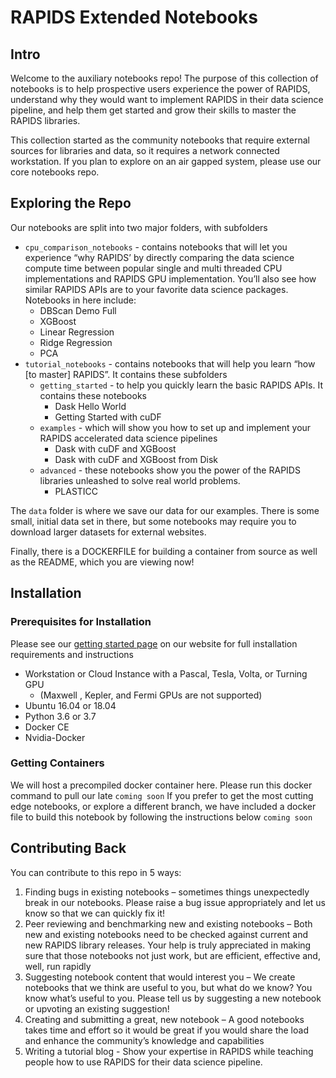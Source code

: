 # RAPIDS Extended Notebooks
## Intro
Welcome to the auxiliary notebooks repo!  The purpose of this collection of notebooks is to help prospective users experience the power of RAPIDS, understand why they would want to implement RAPIDS in their data science pipeline, and help them get started and grow their skills to master the RAPIDS libraries. 

This collection started as the community notebooks that require external sources for libraries and data, so it requires a network connected workstation.  If you plan to explore on an air gapped system, please use our core notebooks repo.  
## Exploring the Repo
Our notebooks are split into two major folders, with subfolders
- `cpu_comparison_notebooks` - contains notebooks that will let you experience “why RAPIDS’ by directly comparing the data science compute time between popular single and multi threaded CPU implementations and RAPIDS GPU implementation.  You’ll also see how similar RAPIDS APIs are to your favorite data science packages. 
Notebooks in here include: 
    - DBScan Demo Full
    - XGBoost
    - Linear Regression
    - Ridge Regression
    - PCA
- `tutorial_notebooks` - contains notebooks that will help you learn “how [to master] RAPIDS”.  It contains these subfolders
    - `getting_started` - to help you quickly learn the basic RAPIDS APIs.  It contains these notebooks
        - Dask Hello World
        - Getting Started with cuDF
    - `examples` - which will show you how to set up and implement your RAPIDS accelerated data science pipelines
        - Dask with cuDF and XGBoost
        - Dask with cuDF and XGBoost from Disk
    - `advanced` - these notebooks show you the power of the RAPIDS libraries unleashed to solve real world problems.  
        - PLASTICC 

The `data` folder is where we save our data for our examples.  There is some small, initial data set in there, but some notebooks may require you to download larger datasets for external websites.

Finally, there is a DOCKERFILE for building a container from source as well as the README, which you are viewing now!

## Installation
### Prerequisites for Installation
Please see our [getting started page](https://rapids.ai/start.html) on our website for full installation requirements and instructions
-	Workstation or Cloud Instance with a Pascal, Tesla, Volta, or Turning GPU 
    - (Maxwell , Kepler, and Fermi GPUs are not supported)
-	Ubuntu 16.04 or 18.04
-	Python 3.6 or 3.7
-	Docker CE
-	Nvidia-Docker

### Getting Containers
We will host a precompiled docker container here.  Please run this docker command to pull our late
`coming soon`
If you prefer to get the most cutting edge notebooks, or explore a different branch, we have included a docker file to build this notebook by following the instructions below
`coming soon`
## Contributing Back
You can contribute to this repo in 5 ways:
1. Finding bugs in existing notebooks – sometimes things unexpectedly break in our notebooks.  Please raise a bug issue appropriately and let us know so that we can quickly fix it!
1. Peer reviewing and benchmarking new and existing notebooks – Both new and existing notebooks need to be checked against current and new RAPIDS library releases.  Your help is truly appreciated in making sure that those notebooks not just work, but are efficient, effective and, well, run rapidly
1. Suggesting notebook content that would interest you – We create notebooks that we think are useful to you, but what do we know?  You know what’s useful to you.  Please tell us by suggesting a new notebook or upvoting an existing suggestion!
1. Creating and submitting a great, new notebook – A good notebooks takes time and  effort so it would be great if you would share the load and enhance the community’s knowledge and capabilities
1. Writing a tutorial blog - Show your expertise in RAPIDS while teaching people how to use RAPIDS for their data science pipeline.
